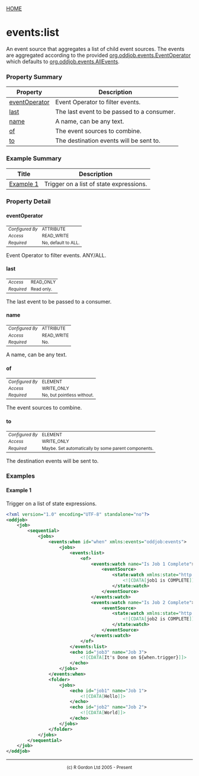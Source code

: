 [HOME](../../../README.md)
# events:list

An event source that aggregates a list of child event sources. The
events are aggregated according to the provided [org.oddjob.events.EventOperator](http://rgordon.co.uk/oddjob/1.6.0/api/org/oddjob/events/EventOperator.html) which defaults to
[org.oddjob.events.AllEvents](http://rgordon.co.uk/oddjob/1.6.0/api/org/oddjob/events/AllEvents.html).

### Property Summary

| Property | Description |
| -------- | ----------- |
| [eventOperator](#propertyeventOperator) | Event Operator to filter events. | 
| [last](#propertylast) | The last event to be passed to a consumer. | 
| [name](#propertyname) | A name, can be any text. | 
| [of](#propertyof) | The event sources to combine. | 
| [to](#propertyto) | The destination events will be sent to. | 


### Example Summary

| Title | Description |
| ----- | ----------- |
| [Example 1](#example1) | Trigger on a list of state expressions. |


### Property Detail
#### eventOperator <a name="propertyeventOperator"></a>

<table style='font-size:smaller'>
      <tr><td><i>Configured By</i></td><td>ATTRIBUTE</td></tr>
      <tr><td><i>Access</i></td><td>READ_WRITE</td></tr>
      <tr><td><i>Required</i></td><td>No, default to ALL.</td></tr>
</table>

Event Operator to filter events. ANY/ALL.

#### last <a name="propertylast"></a>

<table style='font-size:smaller'>
      <tr><td><i>Access</i></td><td>READ_ONLY</td></tr>
      <tr><td><i>Required</i></td><td>Read only.</td></tr>
</table>

The last event to be passed to a consumer.

#### name <a name="propertyname"></a>

<table style='font-size:smaller'>
      <tr><td><i>Configured By</i></td><td>ATTRIBUTE</td></tr>
      <tr><td><i>Access</i></td><td>READ_WRITE</td></tr>
      <tr><td><i>Required</i></td><td>No.</td></tr>
</table>

A name, can be any text.

#### of <a name="propertyof"></a>

<table style='font-size:smaller'>
      <tr><td><i>Configured By</i></td><td>ELEMENT</td></tr>
      <tr><td><i>Access</i></td><td>WRITE_ONLY</td></tr>
      <tr><td><i>Required</i></td><td>No, but pointless without.</td></tr>
</table>

The event sources to combine.

#### to <a name="propertyto"></a>

<table style='font-size:smaller'>
      <tr><td><i>Configured By</i></td><td>ELEMENT</td></tr>
      <tr><td><i>Access</i></td><td>WRITE_ONLY</td></tr>
      <tr><td><i>Required</i></td><td>Maybe. Set automatically by some parent components.</td></tr>
</table>

The destination events will be sent to.


### Examples
#### Example 1 <a name="example1"></a>

Trigger on a list of state expressions.

```xml
<?xml version="1.0" encoding="UTF-8" standalone="no"?>
<oddjob>
    <job>
        <sequential>
            <jobs>
                <events:when id="when" xmlns:events="oddjob:events">
                    <jobs>
                        <events:list>
                            <of>
                                <events:watch name="Is Job 1 Complete">
                                    <eventSource>
                                        <state:watch xmlns:state="http://rgordon.co.uk/oddjob/state">
                                            <![CDATA[job1 is COMPLETE]]>
                                        </state:watch>
                                    </eventSource>
                                </events:watch>
                                <events:watch name="Is Job 2 Complete">
                                    <eventSource>
                                        <state:watch xmlns:state="http://rgordon.co.uk/oddjob/state">
                                            <![CDATA[job2 is COMPLETE]]>
                                        </state:watch>
                                    </eventSource>
                                </events:watch>
                            </of>
                        </events:list>
                        <echo id="job3" name="Job 3">
                            <![CDATA[It's Done on ${when.trigger}]]>
                        </echo>
                    </jobs>
                </events:when>
                <folder>
                    <jobs>
                        <echo id="job1" name="Job 1">
                            <![CDATA[Hello]]>
                        </echo>
                        <echo id="job2" name="Job 2">
                            <![CDATA[World]]>
                        </echo>
                    </jobs>
                </folder>
            </jobs>
        </sequential>
    </job>
</oddjob>

```



-----------------------

<div style='font-size: smaller; text-align: center;'>(c) R Gordon Ltd 2005 - Present</div>
